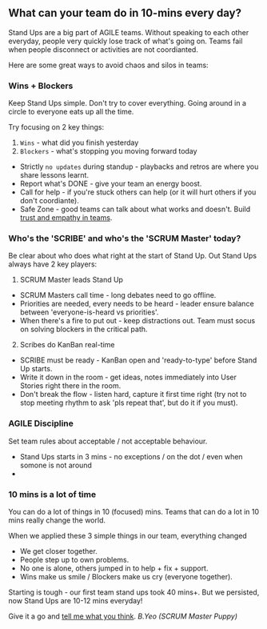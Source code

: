 ## What can your team do in 10-mins every day?

Stand Ups are a big part of AGILE teams. Without speaking to each other everyday, people very quickly lose track of what's going on. Teams fail when people disconnect or activities are not coordianted.

Here are some great ways to avoid chaos and silos in teams:

### Wins + Blockers

Keep Stand Ups simple. Don't try to cover everything. Going around in a circle to everyone eats up all the time. 

Try focusing on 2 key things:

1. `Wins` - what did you finish yesterday
2. `Blockers` - what's stopping you moving forward today

  - Strictly `no updates` during standup - playbacks and retros are where you share lessons learnt.
  - Report what's DONE - give your team an energy boost.
  - Call for help - if you're stuck others can help (or it will hurt others if you don't coordiante).
  - Safe Zone - good teams can talk about what works and doesn't. Build [trust and empathy in teams](NoIdiotsAllowed.md).

### Who's the 'SCRIBE' and who's the 'SCRUM Master' today?

Be clear about who does what right at the start of Stand Up. Out Stand Ups always have 2 key players:

1. SCRUM Master leads Stand Up 

  - SCRUM Masters call time - long debates need to go offline.
  - Priorities are needed, every needs to be heard - leader ensure balance between 'everyone-is-heard vs priorities'.
  - When there's a fire to put out - keep distractions out. Team must socus on solving blockers in the critical path.

2. Scribes do KanBan real-time

  - SCRIBE must be ready - KanBan open and 'ready-to-type' before Stand Up starts.
  - Write it down in the room - get ideas, notes immediately into User Stories right there in the room.
  - Don't break the flow - listen hard, capture it first time right (try not to stop meeting rhythm to ask 'pls repeat that', but do it if you must).
  
### AGILE Discipline

Set team rules about acceptable / not acceptable behaviour.

  - Stand Ups starts in 3 mins - no exceptions / on the dot / even when somone is not around
  - 

### 10 mins is a lot of time

You can do a lot of things in 10 (focused) mins. Teams that can do a lot in 10 mins really change the world.

When we applied these 3 simple things in our team, everything changed
  - We get closer together. 
  - People step up to own problems. 
  - No one is alone, others jumped in to help + fix + support.
  - Wins make us smile / Blockers make us cry (everyone together).

Starting is tough - our first team stand ups took 40 mins+. But we persisted, now Stand Ups are 10-12 mins everyday!

Give it a go and [tell me what you think](sayhi.md). _B.Yeo (SCRUM Master Puppy)_
